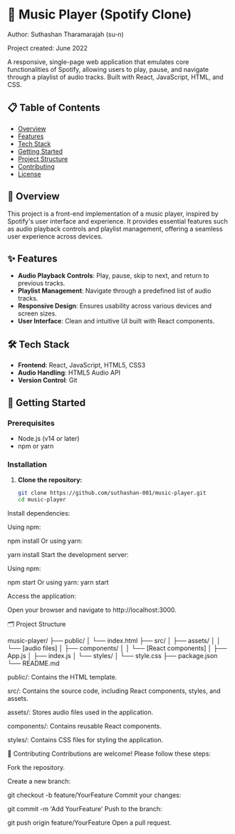 # 🎵 Music Player (Spotify Clone) 

Author: Suthashan Tharamarajah (su-n) 

Project created: June 2022

A responsive, single-page web application that emulates core functionalities of Spotify, allowing users to play, pause, and navigate through a playlist of audio tracks. Built with React, JavaScript, HTML, and CSS.

## 📋 Table of Contents

- [Overview](#overview)
- [Features](#features)
- [Tech Stack](#tech-stack)
- [Getting Started](#getting-started)
- [Project Structure](#project-structure)
- [Contributing](#contributing)
- [License](#license)

## 📖 Overview

This project is a front-end implementation of a music player, inspired by Spotify's user interface and experience. It provides essential features such as audio playback controls and playlist management, offering a seamless user experience across devices.

## ✨ Features

- **Audio Playback Controls**: Play, pause, skip to next, and return to previous tracks.
- **Playlist Management**: Navigate through a predefined list of audio tracks.
- **Responsive Design**: Ensures usability across various devices and screen sizes.
- **User Interface**: Clean and intuitive UI built with React components.

## 🛠 Tech Stack

- **Frontend**: React, JavaScript, HTML5, CSS3
- **Audio Handling**: HTML5 Audio API
- **Version Control**: Git

## 🚀 Getting Started

### Prerequisites

- Node.js (v14 or later)
- npm or yarn

### Installation

1. **Clone the repository:**

   ```bash
   git clone https://github.com/suthashan-001/music-player.git
   cd music-player
   
Install dependencies:

Using npm:

npm install
Or using yarn:

yarn install
Start the development server:

Using npm:

npm start
Or using yarn:
yarn start


Access the application:

Open your browser and navigate to http://localhost:3000.

🗂 Project Structure

music-player/
├── public/
│   └── index.html
├── src/
│   ├── assets/
│   │   └── [audio files]
│   ├── components/
│   │   └── [React components]
│   ├── App.js
│   ├── index.js
│   └── styles/
│       └── style.css
├── package.json
└── README.md

public/: Contains the HTML template.

src/: Contains the source code, including React components, styles, and assets.

assets/: Stores audio files used in the application.

components/: Contains reusable React components.

styles/: Contains CSS files for styling the application.

🤝 Contributing
Contributions are welcome! Please follow these steps:

Fork the repository.

Create a new branch:

git checkout -b feature/YourFeature
Commit your changes:

git commit -m 'Add YourFeature'
Push to the branch:

git push origin feature/YourFeature
Open a pull request.

